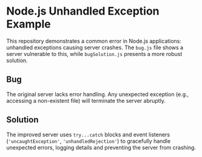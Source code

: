 # Node.js Unhandled Exception Example
This repository demonstrates a common error in Node.js applications: unhandled exceptions causing server crashes.  The `bug.js` file shows a server vulnerable to this, while `bugSolution.js` presents a more robust solution.

## Bug
The original server lacks error handling. Any unexpected exception (e.g., accessing a non-existent file) will terminate the server abruptly.

## Solution
The improved server uses `try...catch` blocks and event listeners (`'uncaughtException'`, `'unhandledRejection'`) to gracefully handle unexpected errors, logging details and preventing the server from crashing.